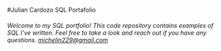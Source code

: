 #Julian Cardozo SQL Portafolio

###### Welcome to my SQL portfolio! This code repository contains examples of SQL I've written. Feel free to take a look and reach out if you have any questions. michelin229@gmail.com
